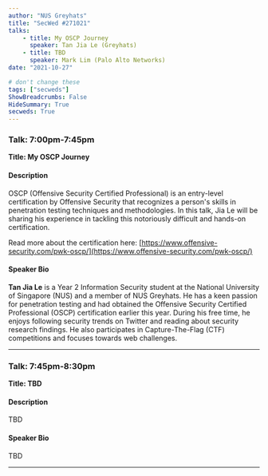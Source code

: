 ```yaml
---
author: "NUS Greyhats"
title: "SecWed #271021"
talks:
    - title: My OSCP Journey
      speaker: Tan Jia Le (Greyhats)
    - title: TBD
      speaker: Mark Lim (Palo Alto Networks)
date: "2021-10-27"

# don't change these
tags: ["secweds"]
ShowBreadcrumbs: False
HideSummary: True
secweds: True
---
```


### Talk: 7:00pm-7:45pm
**Title: My OSCP Journey**

#### Description
OSCP (Offensive Security Certified Professional) is an entry-level certification by Offensive Security that recognizes a person's skills in penetration testing techniques and methodologies. In this talk, Jia Le will be sharing his experience in tackling this notoriously difficult and hands-on certification.

Read more about the certification here: [https://www.offensive-security.com/pwk-oscp/](https://www.offensive-security.com/pwk-oscp/)

#### Speaker Bio
**Tan Jia Le** is a Year 2 Information Security student at the National University of Singapore (NUS) and a member of NUS Greyhats. He has a keen passion for penetration testing and had obtained the Offensive Security Certified Professional (OSCP) certification earlier this year. During his free time, he enjoys following security trends on Twitter and reading about security research findings. He also participates in Capture-The-Flag (CTF) competitions and focuses towards web challenges.

----

### Talk: 7:45pm-8:30pm
**Title: TBD**

#### Description
TBD

#### Speaker Bio
TBD

----
